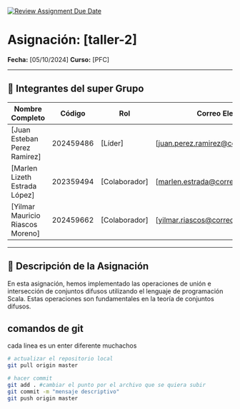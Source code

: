 [![Review Assignment Due Date](https://classroom.github.com/assets/deadline-readme-button-22041afd0340ce965d47ae6ef1cefeee28c7c493a6346c4f15d667ab976d596c.svg)](https://classroom.github.com/a/lEw1Qm1j)
# Asignación: [taller-2]

**Fecha:** [05/10/2024]
**Curso:** [PFC]

---

## 👥 Integrantes del super Grupo

| Nombre Completo                  | Código    | Rol             | Correo Electrónico                         |
|----------------------------------|-----------|-----------------|--------------------------------------------|
| [Juan Esteban Perez Ramirez]     | 202459486 | [Líder]         | [juan.perez.ramirez@correounivalle.edu.co] |
| [Marlen Lizeth Estrada López]    | 202359494 | [Colaborador]   | [marlen.estrada@correounivalle.edu.co]     |
| [Yilmar Mauricio Riascos Moreno] | 202459662 | [Colaborador]   | [yilmar.riascos@correounivalle.edu.co]     |

---

## 📌 Descripción de la Asignación

En esta asignación, hemos implementado las operaciones de unión e intersección de conjuntos difusos utilizando el lenguaje de programación Scala. Estas operaciones son fundamentales en la teoría de conjuntos difusos.
## comandos de git
cada linea es un enter diferente muchachos
```bash
# actualizar el repositorio local
git pull origin master

# hacer commit
git add . #cambiar el punto por el archivo que se quiera subir
git commit -m "mensaje descriptivo"
git push origin master
```